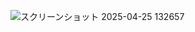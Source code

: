 ![スクリーンショット 2025-04-25 132657](https://github.com/user-attachments/assets/39f1d9c8-e34e-453a-8eea-39d6f8277229)
